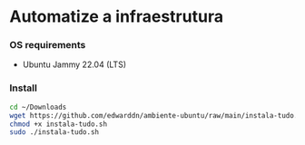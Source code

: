 # Automatize a infraestrutura

### OS requirements

- Ubuntu Jammy 22.04 (LTS)

### Install

```bash
cd ~/Downloads
wget https://github.com/edwarddn/ambiente-ubuntu/raw/main/instala-tudo.sh
chmod +x instala-tudo.sh
sudo ./instala-tudo.sh
```
